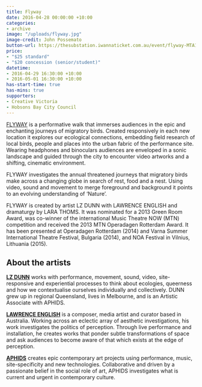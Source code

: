 ```yaml
---
title: Flyway
date: 2016-04-28 00:00:00 +10:00
categories:
- archive
image: "/uploads/flyway.jpg"
image-credit: John Possemato
button-url: https://thesubstation.iwannaticket.com.au/event/flyway-MTA1NTg
price:
- "$25 standard"
- "$20 concession (senior/student)"
datetime:
- 2016-04-29 16:30:00 +10:00
- 2016-05-01 16:30:00 +10:00
has-start-time: true
has-mins: true
supporters:
- Creative Victoria
- Hobsons Bay City Council
---
```


[FLYWAY](http://flywayproject.tumblr.com) is a performative walk that immerses audiences in the epic and enchanting journeys of migratory birds. Created responsively in each new location it explores our ecological connections, embedding field research of local birds, people and places into the urban fabric of the performance site. Wearing headphones and binoculars audiences are enveloped in a sonic landscape and guided through the city to encounter video artworks and a shifting, cinematic environment.

FLYWAY investigates the annual threatened journeys that migratory birds make across a changing globe in search of rest, food and a nest. Using video, sound and movement to merge foreground and background it points to an evolving understanding of ‘Nature’.

FLYWAY is created by artist LZ DUNN with LAWRENCE ENGLISH and dramaturgy by LARA THOMS. It was nominated for a 2013 Green Room Award, was co-winner of the international Music Theatre NOW (MTN) competition and received the 2013 MTN Operadagen Rotterdam Award. It has been presented at Operadagen Rotterdam (2014) and Varna Summer International Theatre Festival, Bulgaria (2014), and NOA Festival in Vilnius, Lithuania (2015).

## About the artists

[**LZ DUNN**](http://lizdunn.link/Lz-Dunn) works with performance, movement, sound, video, site-responsive and experiential processes to think about ecologies, queerness and how we contextualise ourselves individually and collectively. DUNN grew up in regional Queensland, lives in Melbourne, and is an Artistic Associate with APHIDS.

[**LAWRENCE ENGLISH**](http://lawrenceenglish.com/) is a composer, media artist and curator based in Australia. Working across an eclectic array of aesthetic investigations, his work investigates the politics of perception. Through live performance and installation, he creates works that ponder subtle transformations of space and ask audiences to become aware of that which exists at the edge of perception.

[**APHIDS**](http://www.aphids.net/) creates epic contemporary art projects using performance, music, site-specificity and new technologies. Collaborative and driven by a passionate belief in the social role of art, APHIDS investigates what is current and urgent in contemporary culture.

